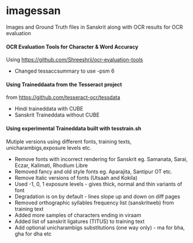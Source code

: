 # imagessan
Images and Ground Truth files in Sanskrit along with OCR results 
for OCR evaluation

#### OCR Evaluation Tools for Character & Word Accuracy
Using https://github.com/Shreeshrii/ocr-evaluation-tools

* Changed tessaccsummary to use -psm 6

#### Using Traineddaata from the Tesseract project 
from https://github.com/tesseract-ocr/tessdata

* Hindi traineddata with CUBE
* Sanskrit Traineddata without CUBE

#### Using experimental Traineddata built with tesstrain.sh

Mutiple versions using different fonts, training texts, unicharambigs,exposure levels etc.

* Remove fonts with incorrect rendering for Sanskrit eg. Samanata, Sarai, Eczar, Kalimati, Rhodium Libre
* Removed fancy and old style fonts eg. Aparajita, Santipur OT etc.
* Remove Italic versions of fonts (Utsaah and Kokila)
* Used -1, 0, 1 exposure levels - gives thick, normal and thin variants of font
* Degradation is on by default - lines slope up and down on diff pages
* Removed orthographic syllables frequency list (sanskritweb) from training text
* Added more samples of characters ending in viraam 
* Added list of sanskrit ligatures (TITUS) to training text
* Add optional unicharambigs substitutions (one way only) - ma for bha, gha for dha etc


